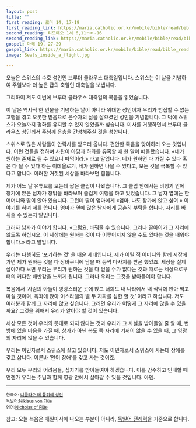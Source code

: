 ```yaml
---
layout: post
title: ""
first_reading: 로마 14, 17-19
first_reading_link: https://maria.catholic.or.kr/mobile/bible/read/bible_read.asp?m=2&n=152&p=14
second_reading: 티모테오 1서 6,11ㄱㄷ-16
second_reading_link: https://maria.catholic.or.kr/mobile/bible/read/bible_read.asp?m=2&n=161&p=6
gospel: 마태 19, 27-29
gospel_link: https://maria.catholic.or.kr/mobile/bible/read/bible_read.asp?m=2&n=147&p=19
image: Seats_inside_a_flight.jpg

---
```

 
오늘은 스위스의 수호 성인인 브루더 클라우스 대축일입니다. 스위스는 이 날을
기념하여 주일보다 더 높은 급의 축일인 대축일을 보냅니다.

그리하여 저도 이번에
브루더 클라우스 대축일의 복음을 읽었습니다.

이 날은 역사적 한 인물을 기념하는 날이
아니라 위대한 성인이자 우리가 범접할 수 없는 고행을 겪고 오롯한 믿음으로 은수자의
삶을 살으셨던 성인을 기념합니다. 그 덕에 스위스가 오늘까지 평화를 유지할 수 있지
않았을까 싶습니다. 미사를 거행하면서 브루더 클라우스 성인께서 주님께 은총을
간청해주실 것을 청합니다.

스위스로 많은 사람들이 안락사를 받으러 옵니다. 편안한 죽음을
맞이하러 오는 것입니다. 이런 것들을 접하며 사탄이 아담과 하와를 유혹할 때 한 말이
떠올랐습니다. «네가 원하는 존재로 될 수 있으니 따먹어라.» 라고 말입니다. 네가
원하면 다 가질 수 있다 혹은 다 될 수 있다 하는 이데올로기, 네가 원하면 나을 수
있다고, 모든 것을 극복할 수 있다고 합니다. 이러한 거짓된 세상을 바라보면 힘듭니다.

제가 어느 날 유튜브를 보는데 짧은 클립이 나왔습니다. 그 클립 안에서는 비행기 안에
창가에 앉은 남자가 창밖을 바라보며 즐겁게 여행을 하고 있었습니다. 그 남자 옆에는
한 어머니와 딸이 앉아 있습니다. 그런데 딸이 엄마에게 «엄마, 나도 창가에 앉고 싶어.»
이야기를 하며 떼를 씁니다. 엄마가 옆에 앉은 남자에게 공손히 부탁을 합니다. 자리를
바꿔줄 수 있는지 말입니다.

그러자 남자가 이야기 합니다. «그럼요, 바꿔줄 수
있습니다. 그러나 딸아이가 그 자리에 앉도록 하십시오. 이 세상에는 원하는 것이 다
이루어지지 않을 수도 있다는 것을 배워야 합니다.» 라고 말입니다.

우리는 다행히도 ‘포기하는 것’ 을 배운 세대입니다. 제가 어릴 적 어머니와 함께 시장에
가면 제가 원하는 것을 다 장바구니에 담을 때 등짝 마사지를 받곤 했었죠. 세상을 실제
살아가다 보면 우리는 우리가 원하는 것을 다 얻을 수가 없다는 것과 때로는
세상으로부터의 커다란 배반감을 느끼게 됩니다. 그러나 우리는 그것을 받아들여야
합니다.

복음에서 ‘사람의 아들이 영광스러운 곳에 앉고 너희도 내 나라에서 내 식탁에 앉아
먹고 마실 것이며, 옥좌에 앉아 이스라엘의 열 두 지파를 심한 할 것’ 이라고 하십니다.
저도 여러분과 함께 그 자리에 앉고 싶습니다. 그러면 우리가 어떻게 그 자리에 앉을 수
있을까요? 그것을 위해서 우리가 알아야 할 것이 있습니다.

세상 모든 것이 우리의
뜻대로 되지 않다는 것과 우리가 그 사실을 받아들일 줄 알 때, 변방에 있을 마음을 가질
때, 창가가 아닌 복도 쪽 자리에 기꺼이 앉을 수 있을 때, 그 영광의 자리에 앉을 수
있습니다.

우리는 이민자로서 스위스에 살고 있습니다. 저도 이민자로서 스위스에
사는데 장애를 갖고 삽니다. 이른바 ‘언어 장애’를 갖고 사는 것이죠.

우리 모두 우리의
어려움들, 십자가를 받아들여야 하겠습니다. 이를 감수하고 인내할 때 언젠가 우리는
주님과 함께 영광 안에서 살아갈 수 있을 것입니다. 아멘.

<hr>

<small>한국어: <a href="https://maria.catholic.or.kr/sa_ho/list/view.asp?menugubun=saint&ctxtSaintID=214">니콜라오 데 플뤼에 성인</a> <br> 독일어:<a href="https://de.wikipedia.org/wiki/Niklaus_von_Fl%C3%BCe">Niklaus von Flüe</a> <br> 영어:<a href="https://en.wikipedia.org/wiki/Nicholas_of_Fl%C3%BCe">Nicholas of Flüe </a></small>

참고: 오늘 복음은 매일미사에 나오는 부분이 아니라, <a href="https://www.bibelwerk.de/verein/was-wir-bieten/sonntagslesungen/alle-sonntagslesungen">독일어 전례력</a>을 기준으로 합니다.
